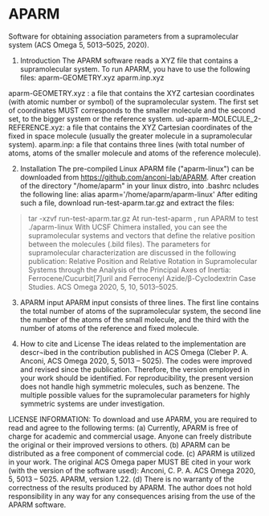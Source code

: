 # APARM
Software for obtaining association parameters from a supramolecular system (ACS Omega 5, 5013–5025, 2020).

1.	Introduction
The APARM software reads a XYZ file that contains a supramolecular system. 
To run APARM, you have to use the following files:
aparm-GEOMETRY.xyz
aparm.inp.xyz

aparm-GEOMETRY.xyz : a file that contains the XYZ cartesian coordinates (with atomic number or symbol) of the supramolecular system. The first set of coordinates MUST corresponds to the smaller molecule and the second set, to the bigger system or the reference system. 
ud-aparm-MOLECULE_2-REFERENCE.xyz: a file that contains the XYZ Cartesian coordinates of the fixed in space molecule (usually the greater molecule in a supramolecular system).
aparm.inp: a file that contains three lines (with total number of atoms, atoms of the smaller molecule and atoms of the reference molecule). 

2.	Installation
The pre-compiled Linux APARM file ("aparm-linux") can be downloaded from https://github.com/anconi-lab/APARM. 
After creation of the directory "/home/aparm" in your linux distro, into .bashrc ncludes the following line:
alias aparm='/home/aparm/aparm-linux'
After editing such a file, download run-test-aparm.tar.gz and extract the files: 
>tar  -xzvf run-test-aparm.tar.gz
At run-test-aparm , run APARM to test
>./aparm-linux
With UCSF Chimera installed, you can see the supramolecular systems and vectors that define the relative position between the molecules (.bild files). 
The parameters for supramolecular characterization are discussed in the following publication:
Relative Position and Relative Rotation in Supramolecular Systems through the Analysis of the Principal Axes of Inertia: Ferrocene/Cucurbit[7]uril and Ferrocenyl Azide/β-Cyclodextrin Case Studies. ACS Omega 2020, 5, 10, 5013–5025. 



3.	APARM input
APARM input consists of three lines. The first line contains the total number of atoms of the supramolecular system, the second line the number of the atoms of the small molecule, and the third with the number of atoms of the reference and fixed molecule. 

4.	How to cite and License
The ideas related to the implementation are descr¬ibed in the contribution published in ACS Omega (Cleber P. A. Anconi, ACS Omega 2020, 5, 5013 – 5025). The codes were improved and revised since the publication. Therefore, the version employed in your work should be identified. For reproducibility, the present version does not handle high symmetric molecules, such as benzene. The multiple possible values for the supramolecular parameters for highly symmetric systems are under investigation. 

LICENSE INFORMATION: To download and use APARM, you are required to read and agree to the following terms:
(a) Currently, APARM is free of charge for academic and commercial usage. Anyone can freely distribute the original or their improved versions to others.
(b) APARM can be distributed as a free component of commercial code. 
(c) APARM is utilized in your work. The original ACS Omega paper MUST BE cited in your work (with the version of the software used): 
Anconi, C. P. A.  ACS Omega 2020, 5, 5013 – 5025. APARM, version 1.22. 
(d) There is no warranty of the correctness of the results produced by APARM. The author does not hold responsibility in any way for any consequences arising from the use of the APARM software.
